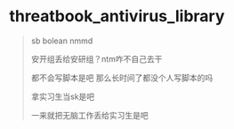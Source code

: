 # threatbook_antivirus_library

> sb bolean nmmd
>
> 安开组丢给安研组？ntm咋不自己去干
> 
> 都不会写脚本是吧 那么长时间了都没个人写脚本的吗
> 
> 拿实习生当sk是吧
> 
> 一来就把无脑工作丢给实习生是吧
